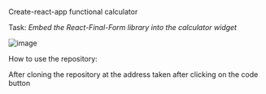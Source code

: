 Create-react-app functional calculator

<label>
Task:
</label>
<i>
Embed the React-Final-Form library into the calculator widget
</i>

![image](https://user-images.githubusercontent.com/88620625/227272529-78060964-c300-47c3-8483-6824a481f9fa.png)

How to use the repository:

After cloning the repository at the address taken after clicking on the code button
